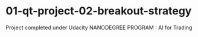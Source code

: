 # 01-qt-project-02-breakout-strategy
Project completed under Udacity NANODEGREE PROGRAM : AI for Trading
